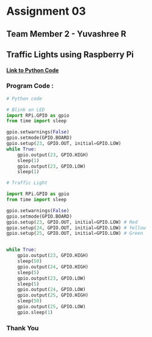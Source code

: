 # Assignment 03

## Team Member 2 - Yuvashree R

## Traffic Lights using Raspberry Pi

#### [Link to Python Code](./raspberrypi.py)

### Program Code :
```python
# Python code

# Blink an LED
import RPi.GPIO as gpio
from time import sleep 

gpio.setwarnings(False)
gpio.setmode(GPIO.BOARD)
gpio.setup(23, GPIO.OUT, initial=GPIO.LOW)
while True:
    gpio.output(23, GPIO.HIGH) 
    sleep(1) 
    gpio.output(23, GPIO.LOW)
    sleep(1) 

# Traffic Light

import RPi.GPIO as gpio
from time import sleep 

gpio.setwarnings(False)
gpio.setmode(GPIO.BOARD)
gpio.setup(23, GPIO.OUT, initial=GPIO.LOW) # Red
gpio.setup(24, GPIO.OUT, initial=GPIO.LOW) # Yellow
gpio.setup(25, GPIO.OUT, initial=GPIO.LOW) # Green


while True:
    gpio.output(23, GPIO.HIGH) 
    sleep(50)
    gpio.output(24, GPIO.HIGH)
    sleep(5)
    gpio.output(23, GPIO.LOW)
    sleep(5)
    gpio.output(24, GPIO.LOW)
    gpio.output(25, GPIO.HIGH)
    sleep(50)
    gpio.output(25, GPIO.LOW)
    gpio.sleep(1)
```

### Thank You